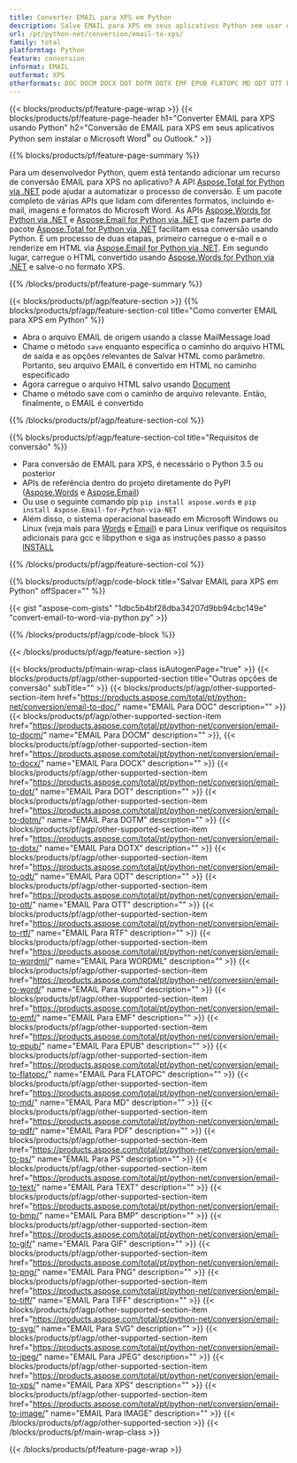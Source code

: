 ```yaml
---
title: Converter EMAIL para XPS em Python
description: Salve EMAIL para XPS em seus aplicativos Python sem usar o Microsoft Outlook ou Word 
url: /pt/python-net/conversion/email-to-xps/
family: total
platformtag: Python
feature: conversion
informat: EMAIL
outformat: XPS
otherformats: DOC DOCM DOCX DOT DOTM DOTX EMF EPUB FLATOPC MD ODT OTT PCL PDF PS RTF TEXT WORD WORDML BMP GIF IMAGE JPEG TIFF PNG SVG XPS
---
```

{{< blocks/products/pf/feature-page-wrap >}}
{{< blocks/products/pf/feature-page-header h1="Converter EMAIL para XPS usando Python" h2="Conversão de EMAIL para XPS em seus aplicativos Python sem instalar o Microsoft Word<sup>&reg;</sup> ou Outlook." >}}

{{% blocks/products/pf/feature-page-summary %}}

Para um desenvolvedor Python, quem está tentando adicionar um recurso de conversão EMAIL para XPS no aplicativo? A API [Aspose.Total for Python via .NET](https://products.aspose.com/total/python-net/) pode ajudar a automatizar o processo de conversão. É um pacote completo de várias APIs que lidam com diferentes formatos, incluindo e-mail, imagens e formatos do Microsoft Word. As APIs [Aspose.Words for Python via .NET](https://products.aspose.com/words/python-net/) e [Aspose.Email for Python via .NET](https://products.aspose.com/email/python-net/) que fazem parte do pacote [Aspose.Total for Python via .NET](https://products.aspose.com/total/python-net/) facilitam essa conversão usando Python. É um processo de duas etapas, primeiro carregue o e-mail e o renderize em HTML via [Aspose.Email for Python via .NET](https://products.aspose.com/email/python-net/). Em segundo lugar, carregue o HTML convertido usando [Aspose.Words for Python via .NET](https://products.aspose.com/words/python-net/) e salve-o no formato XPS.

{{% /blocks/products/pf/feature-page-summary %}}

{{< blocks/products/pf/agp/feature-section >}}
{{% blocks/products/pf/agp/feature-section-col title="Como converter EMAIL para XPS em Python" %}}

- Abra o arquivo EMAIL de origem usando a classe MailMessage.load
- Chame o método `save` enquanto especifica o caminho do arquivo HTML de saída e as opções relevantes de Salvar HTML como parâmetro. Portanto, seu arquivo EMAIL é convertido em HTML no caminho especificado
- Agora carregue o arquivo HTML salvo usando [Document](https://reference.aspose.com/words/python-net/aspose.words/document/)
- Chame o método save com o caminho de arquivo relevante. Então, finalmente, o EMAIL é convertido

{{% /blocks/products/pf/agp/feature-section-col %}}

{{% blocks/products/pf/agp/feature-section-col title="Requisitos de conversão" %}}

- Para conversão de EMAIL para XPS, é necessário o Python 3.5 ou posterior
- APIs de referência dentro do projeto diretamente do PyPI ([Aspose.Words](https://pypi.org/project/aspose-words/) e [Aspose.Email](https://pypi.org/project/Aspose.Email-for-Python-via-NET/))
- Ou use o seguinte comando pip ```pip install aspose.words``` e ```pip install Aspose.Email-for-Python-via-NET``` 
- Além disso, o sistema operacional baseado em Microsoft Windows ou Linux (veja mais para [Words](https://docs.aspose.com/words/python-net/system-requirements/) e [Email](https://docs.aspose.com/email/python-net/system-requirements/)) e para Linux verifique os requisitos adicionais para gcc e libpython e siga as instruções passo a passo [INSTALL](https://docs.aspose.com/words/python-net/installation/)
 

{{% /blocks/products/pf/agp/feature-section-col %}}

{{% blocks/products/pf/agp/code-block title="Salvar EMAIL para XPS em Python" offSpacer="" %}}

{{< gist "aspose-com-gists" "1dbc5b4bf28dba34207d9bb94cbc149e" "convert-email-to-word-via-python.py" >}}

{{% /blocks/products/pf/agp/code-block %}}

{{< /blocks/products/pf/agp/feature-section >}}

{{< blocks/products/pf/main-wrap-class isAutogenPage="true" >}}
{{< blocks/products/pf/agp/other-supported-section title="Outras opções de conversão" subTitle="" >}}
{{< blocks/products/pf/agp/other-supported-section-item href="https://products.aspose.com/total/pt/python-net/conversion/email-to-doc/" name="EMAIL Para DOC" description="" >}}
{{< blocks/products/pf/agp/other-supported-section-item href="https://products.aspose.com/total/pt/python-net/conversion/email-to-docm/" name="EMAIL Para DOCM" description="" >}},
{{< blocks/products/pf/agp/other-supported-section-item href="https://products.aspose.com/total/pt/python-net/conversion/email-to-docx/" name="EMAIL Para DOCX" description="" >}}
{{< blocks/products/pf/agp/other-supported-section-item href="https://products.aspose.com/total/pt/python-net/conversion/email-to-dot/" name="EMAIL Para DOT" description="" >}}
{{< blocks/products/pf/agp/other-supported-section-item href="https://products.aspose.com/total/pt/python-net/conversion/email-to-dotm/" name="EMAIL Para DOTM" description="" >}}
{{< blocks/products/pf/agp/other-supported-section-item href="https://products.aspose.com/total/pt/python-net/conversion/email-to-dotx/" name="EMAIL Para DOTX" description="" >}}
{{< blocks/products/pf/agp/other-supported-section-item href="https://products.aspose.com/total/pt/python-net/conversion/email-to-odt/" name="EMAIL Para ODT" description="" >}}
{{< blocks/products/pf/agp/other-supported-section-item href="https://products.aspose.com/total/pt/python-net/conversion/email-to-ott/" name="EMAIL Para OTT" description="" >}}
{{< blocks/products/pf/agp/other-supported-section-item href="https://products.aspose.com/total/pt/python-net/conversion/email-to-rtf/" name="EMAIL Para RTF" description="" >}}
{{< blocks/products/pf/agp/other-supported-section-item href="https://products.aspose.com/total/pt/python-net/conversion/email-to-wordml/" name="EMAIL Para WORDML" description="" >}}
{{< blocks/products/pf/agp/other-supported-section-item href="https://products.aspose.com/total/pt/python-net/conversion/email-to-word/" name="EMAIL Para Word" description="" >}}
{{< blocks/products/pf/agp/other-supported-section-item href="https://products.aspose.com/total/pt/python-net/conversion/email-to-emf/" name="EMAIL Para EMF" description="" >}}
{{< blocks/products/pf/agp/other-supported-section-item href="https://products.aspose.com/total/pt/python-net/conversion/email-to-epub/" name="EMAIL Para EPUB" description="" >}}
{{< blocks/products/pf/agp/other-supported-section-item href="https://products.aspose.com/total/pt/python-net/conversion/email-to-flatopc/" name="EMAIL Para FLATOPC" description="" >}}
{{< blocks/products/pf/agp/other-supported-section-item href="https://products.aspose.com/total/pt/python-net/conversion/email-to-md/" name="EMAIL Para MD" description="" >}}
{{< blocks/products/pf/agp/other-supported-section-item href="https://products.aspose.com/total/pt/python-net/conversion/email-to-pdf/" name="EMAIL Para PDF" description="" >}}
{{< blocks/products/pf/agp/other-supported-section-item href="https://products.aspose.com/total/pt/python-net/conversion/email-to-ps/" name="EMAIL Para PS" description="" >}}
{{< blocks/products/pf/agp/other-supported-section-item href="https://products.aspose.com/total/pt/python-net/conversion/email-to-text/" name="EMAIL Para TEXT" description="" >}}
{{< blocks/products/pf/agp/other-supported-section-item href="https://products.aspose.com/total/pt/python-net/conversion/email-to-bmp/" name="EMAIL Para BMP" description="" >}}
{{< blocks/products/pf/agp/other-supported-section-item href="https://products.aspose.com/total/pt/python-net/conversion/email-to-gif/" name="EMAIL Para GIF" description="" >}}
{{< blocks/products/pf/agp/other-supported-section-item href="https://products.aspose.com/total/pt/python-net/conversion/email-to-png/" name="EMAIL Para PNG" description="" >}}
{{< blocks/products/pf/agp/other-supported-section-item href="https://products.aspose.com/total/pt/python-net/conversion/email-to-tiff/" name="EMAIL Para TIFF" description="" >}}
{{< blocks/products/pf/agp/other-supported-section-item href="https://products.aspose.com/total/pt/python-net/conversion/email-to-svg/" name="EMAIL Para SVG" description="" >}}
{{< blocks/products/pf/agp/other-supported-section-item href="https://products.aspose.com/total/pt/python-net/conversion/email-to-jpeg/" name="EMAIL Para JPEG" description="" >}}
{{< blocks/products/pf/agp/other-supported-section-item href="https://products.aspose.com/total/pt/python-net/conversion/email-to-xps/" name="EMAIL Para XPS" description="" >}}
{{< blocks/products/pf/agp/other-supported-section-item href="https://products.aspose.com/total/pt/python-net/conversion/email-to-image/" name="EMAIL Para IMAGE" description="" >}}
{{< /blocks/products/pf/agp/other-supported-section >}}
{{< /blocks/products/pf/main-wrap-class >}}

{{< /blocks/products/pf/feature-page-wrap >}}